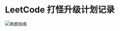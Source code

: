 # LeetCode 打怪升级计划记录
![刷题指南](https://pica.zhimg.com/v2-b7a30e95ceac3847cc4c9b2d8e6bc9c1_1440w.jpg?source=172ae18b)